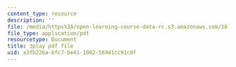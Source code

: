 ```yaml
---
content_type: resource
description: ''
file: /media/https%3A/open-learning-course-data-rc.s3.amazonaws.com/18-01sc-single-variable-calculus-fall-2010/a3fb226abfc7be41100256941cc91c0f_Pd2xP5zDsRw.pdf
file_type: application/pdf
resourcetype: Document
title: 3play pdf file
uid: a3fb226a-bfc7-be41-1002-56941cc91c0f
---
```

